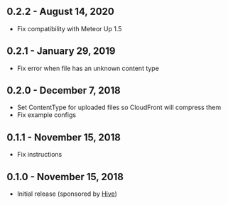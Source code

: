 ## 0.2.2 - August 14, 2020

- Fix compatibility with Meteor Up 1.5

## 0.2.1 - January 29, 2019

- Fix error when file has an unknown content type

## 0.2.0 - December 7, 2018

- Set ContentType for uploaded files so CloudFront will compress them
- Fix example configs

## 0.1.1 - November 15, 2018

- Fix instructions

## 0.1.0 - November 15, 2018

- Initial release (sponsored by [Hive](https://hive.com/))
